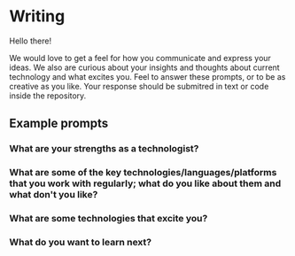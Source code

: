 # Writing

Hello there! 

We would love to get a feel for how you communicate and express your ideas. We also are curious about your insights and thoughts about current technology and what excites you. Feel to answer these prompts, or to be as creative as you like. Your response should be submitred in text or code inside the repository. 

## Example prompts

### What are your strengths as a technologist? 

### What are some of the key technologies/languages/platforms that you work with regularly; what do you like about them and what don't you like?

### What are some technologies that excite you?

### What do you want to learn next?

